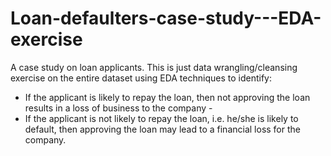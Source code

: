 # Loan-defaulters-case-study---EDA-exercise
A case study on loan applicants. This is just data wrangling/cleansing exercise on the entire dataset using EDA techniques to identify:  
- If the applicant is likely to repay the loan, then not approving the loan results in a loss of business to the company -
- If the applicant is not likely to repay the loan, i.e. he/she is likely to default, then approving the loan may lead to a financial loss for the company.

